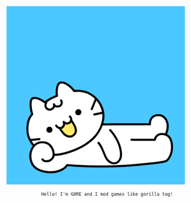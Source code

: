 <div align="center">
<img width="475" height="475" alt="GHBanner" src="https://github.com/GORE-MODS/Shit-forgit/blob/main/White%20Cat%20Hello%20GIF%20by%20Mikitti.gif" />
</div>

                   Hello! I'm GORE and I mod games like gorilla tag!
